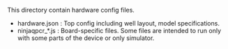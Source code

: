 This directory contain hardware config files.

* hardware.json : Top config including well layout, model specifications.
* ninjaqpcr_*.js : Board-specific files. Some files are intended to run only with some parts of the device or only simulator.
